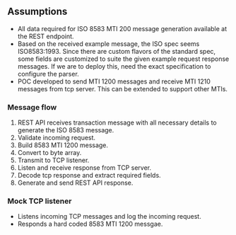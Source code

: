## Assumptions
- All data required for ISO 8583 MTI 200 message generation available at the REST endpoint.
- Based on the received example message, the ISO spec seems ISO8583:1993. Since there are custom flavors of the standard spec, some fields are customized to suite the given example request response messages. If we are to deploy this, need the exact specification to configure the parser.
- POC developed to send MTI 1200 messages and receive MTI 1210 messages from tcp server. This can be extended to support other MTIs.

### Message flow
1. REST API receives transaction message with all necessary details to generate the ISO 8583 message.
2. Validate incoming request.
3. Build 8583 MTI 1200 message.
4. Convert to byte array.
5. Transmit to TCP listener.
6. Listen and receive response from TCP server.
7. Decode tcp response and extract required fields.
8. Generate and send REST API response.

### Mock TCP listener
- Listens incoming TCP messages and log the incoming request.
- Responds a hard coded 8583 MTI 1200 messgae.

